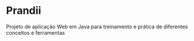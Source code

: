 # Prandii
Projeto de aplicação Web em Java para treinamento e prática de diferentes conceitos e ferramentas

